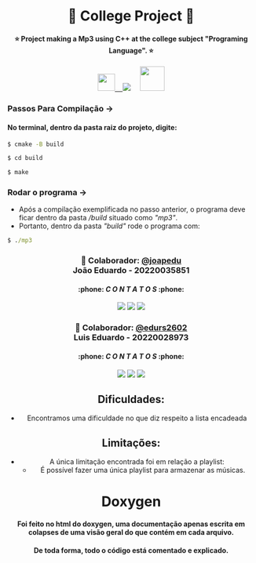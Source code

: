 <h1 align="center">📖 College Project 📖</h1>

<div align="center">
<h4>⭐️ Project making a Mp3 using C++ at the college subject "Programing Language". ⭐️</h4>
  <a href="https://http://linguagemc.com.br/o-que-e-linguagem-c//"><img height= "35" src= "https://img.shields.io/badge/c++-35495E?style=for-the-badge&logo=c&logoColor=4FC08D">&nbsp;&nbsp;&nbsp;&nbsp;</a><img src="https://img.icons8.com/cute-clipart/64/null/services.png"/><a>&nbsp;&nbsp;&nbsp;&nbsp;&nbsp;<img height= "50" src= "https://www.svgrepo.com/show/270190/mp3.svg">
</a>
</div>

### Passos Para Compilação ->
#### No terminal, dentro da pasta  raiz  do projeto, digite:

```cmd
$ cmake -B build
```
```cmd
$ cd build
```
```cmd
$ make
```

### Rodar o programa ->
 - Após a compilação exemplificada no passo anterior, o programa deve ficar dentro da pasta */build* situado como *"mp3"*.
 - Portanto, dentro da pasta *"build"* rode o programa com: 
```cmd
$ ./mp3
```
<h3 align="center"> 👾 Colaborador: <a href="https://github.com/joapedu"><strong>@joapedu</strong></a> <br />João Eduardo - 20220035851</h3>
<h4 align="center">:phone: <i>C O N T A T O S</i> :phone:</h4>
<div align="center">
    <a href = "mailto:joaoeduardobraga2@gmail.com"><img src="https://img.shields.io/badge/-Gmail-F80000?style=for-the-badge&logo=gmail&logoColor=white" target="_blank"></a>
    <a href="https://www.linkedin.com/in/joão-eduardo-braga/" target="_blank"><img src="https://img.shields.io/badge/-LinkedIn-%230077B5?style=for-the-badge&logo=linkedin&logoColor=white" target="_blank"></a>
    <a href="https://wa.me/5584981480327/" target="_blank"><img src="https://img.shields.io/badge/-WhatsApp-4EA94B?style=for-the-badge&logo=WhatsApp&logoColor=white" target="_blank"></a>
</div>

<h3 align="center">🐺 Colaborador: <a href="https://github.com/edurs2602"><strong>@edurs2602</strong></a><br />Luis Eduardo - 20220028973</h3>
<h4 align="center">:phone: <i>C O N T A T O S</i> :phone:</h4>
<div align="center">
    <a href = "mailto:edurs.2602@gmail.com"><img src="https://img.shields.io/badge/-Gmail-F80000?style=for-the-badge&logo=gmail&logoColor=white" target="_blank"></a>
    <a href="https://www.linkedin.com/in/lu%C3%ADs-eduardo-da-silva-ribeiro-462221233/" target="_blank"><img src="https://img.shields.io/badge/-LinkedIn-%230077B5?style=for-the-badge&logo=linkedin&logoColor=white" target="_blank"></a>
    <a href="https://wa.me/5584996361789/" target="_blank"><img src="https://img.shields.io/badge/-WhatsApp-4EA94B?style=for-the-badge&logo=WhatsApp&logoColor=white" target="_blank"></a>
</div>

<div align="center">

## Dificuldades:
- Encontramos uma dificuldade no que diz respeito a lista encadeada
</div>
<div align="center">

## Limitações:
- A única limitação encontrada foi em relação a playlist:
  - É possível fazer uma única playlist para armazenar as músicas.
</div>
<div align="center">

# Doxygen
#### Foi feito no html do doxygen, uma documentação apenas escrita em colapses de uma visão geral do que contém em cada arquivo.
#### De toda forma, todo o código está comentado e explicado.
</div>